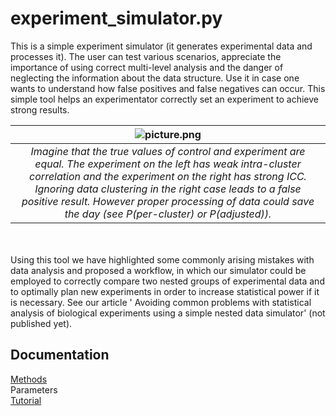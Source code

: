 # experiment_simulator.py
This is a simple experiment simulator (it generates experimental data and processes it). The user can test various scenarios, appreciate the importance of using correct multi-level analysis and the danger of neglecting the information about the data structure. Use it in case one wants to understand how false positives and false negatives can occur. This simple tool helps an experimentator correctly set an experiment to achieve strong results. 

| ![picture.png](/images/picture.png) | 
|:--:| 
| *Imagine that the true values of control and experiment are equal. The experiment on the left has weak intra-cluster correlation and the experiment on the right has strong ICC. Ignoring data clustering in the right case leads to a false positive result. However proper processing of data could save the day (see P(per-cluster) or P(adjusted)).* |

<br/><br/>
Using this tool we have highlighted some commonly arising mistakes with data analysis and proposed a workflow, in which our simulator could be employed to correctly compare two nested groups of experimental data and to optimally plan new experiments in order to increase statistical power if it is necessary. See our article ' Avoiding common problems with statistical analysis of biological experiments using a simple nested data simulator' (not published yet).

## Documentation
[Methods](https://github.com/juliaLopanskaia/biostastics_article/blob/master/docs/methods.md)
<br/>
Parameters
<br/>
[Tutorial](https://github.com/juliaLopanskaia/biostastics_article/blob/master/docs/tutorial.md)
